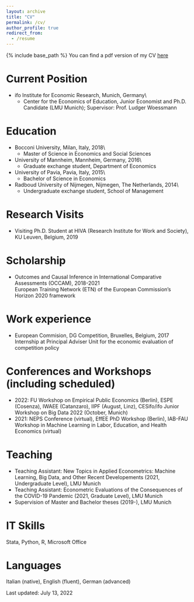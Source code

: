 ```yaml
---
layout: archive
title: "CV"
permalink: /cv/
author_profile: true
redirect_from:
  - /resume
---
```


{% include base_path %} 
You can find a pdf version of my CV [here](https://psancassani.github.io/files/cv_pietrosancassani.pdf)

Current Position
======
* ifo Institute for Economic Research, Munich, Germany\
	* Center for the Economics of Education,
	Junior Economist and Ph.D. Candidate (LMU Munich);
	Supervisor: Prof. Ludger Woessmann
	
Education
======
* Bocconi University, Milan, Italy, 2018\
	* Master of Science in Economics and Social Sciences
* University of Mannheim, Mannheim, Germany, 2016\
	* Graduate exchange student, Department of Economics
* University of Pavia, Pavia, Italy, 2015\
	* Bachelor of Science in Economics
* Radboud University of Nijmegen, Nijmegen, The Netherlands, 2014\
	* Undergraduate exchange student, School of Management

Research Visits
======
* Visiting Ph.D. Student at HIVA (Research Institute for Work and Society), KU Leuven, Belgium, 2019

Scholarship
======
* Outcomes and Causal Inference in International Comparative Assessments (OCCAM), 2018-2021\
	European Training Network (ETN) of the European Commission’s Horizon 2020 framework
	
Work experience
======
* European Commision, DG Competition, Bruxelles, Belgium, 2017\
	Internship at Principal Adviser Unit for the economic evaluation of competition policy 

Conferences and Workshops (including scheduled)
======
* 2022: FU Workshop on Empirical Public Economics (Berlin), ESPE (Cosenza), IWAEE (Catanzaro), IIPF (August, Linz), CESifo/ifo Junior Workshop on Big Data 2022 (October, Munich)
* 2021: NEPS Conference (virtual), EffEE PhD Workshop (Berlin),  IAB-FAU Workshop in Machine Learning in Labor, Education, and Health Economics (virtual) 

Teaching
======
* Teaching Assistant: New Topics in Applied Econometrics: Machine Learning, Big Data, and Other Recent Developements (2021, Undergraduate Level), LMU Munich
* Teaching Assistant: Econometric Evaluations of the Consequences of the COVID-19 Pandemic (2021, Graduate Level), LMU Munich
* Supervision of Master and Bachelor theses (2019-), LMU Munich
  
IT Skills
======
Stata, Python, R, Microsoft Office

Languages
======
Italian (native), English (fluent), German (advanced)


Last updated: July 13, 2022